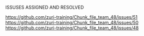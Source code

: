 ISSUSES ASSIGNED AND RESOLVED

https://github.com/zuri-training/Chunk_file_team_48/issues/51
https://github.com/zuri-training/Chunk_file_team_48/issues/50
https://github.com/zuri-training/Chunk_file_team_48/issues/48
